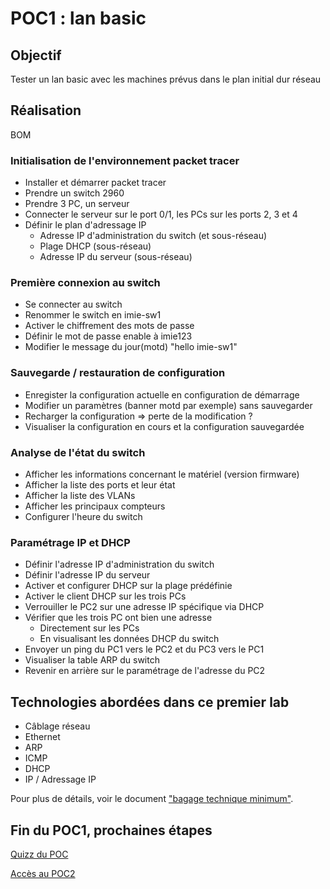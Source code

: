 # POC1 : lan basic

## Objectif

Tester un lan basic avec les machines prévus dans le plan initial dur réseau

## Réalisation

BOM

### Initialisation de l'environnement packet tracer

- Installer et démarrer packet tracer
- Prendre un switch 2960
- Prendre 3 PC, un serveur
- Connecter le serveur sur le port 0/1, les PCs sur les ports 2, 3 et 4
- Définir le plan d'adressage IP
  - Adresse IP d'administration du switch (et sous-réseau)
  - Plage DHCP (sous-réseau)
  - Adresse IP du serveur (sous-réseau)

### Première connexion au switch

- Se connecter au switch
- Renommer le switch en imie-sw1
- Activer le chiffrement des mots de passe
- Définir le mot de passe enable à imie123
- Modifier le message du jour(motd) "hello imie-sw1"

### Sauvegarde / restauration de configuration

- Enregister la configuration actuelle en configuration de démarrage
- Modifier un paramètres (banner motd par exemple) sans sauvegarder
- Recharger la configuration => perte de la modification ?
- Visualiser la configuration en cours et la configuration sauvegardée

### Analyse de l'état du switch

- Afficher les informations concernant le matériel (version firmware)
- Afficher la liste des ports et leur état
- Afficher la liste des VLANs
- Afficher les principaux compteurs
- Configurer l'heure du switch

### Paramétrage IP et DHCP

- Définir l'adresse IP d'administration du switch
- Définir l'adresse IP du serveur
- Activer et configurer DHCP sur la plage prédéfinie
- Activer le client DHCP sur les trois PCs
- Verrouiller le PC2 sur une adresse IP spécifique via DHCP
- Vérifier que les trois PC ont bien une adresse
  - Directement sur les PCs
  - En visualisant les données DHCP du switch
- Envoyer un ping du PC1 vers le PC2 et du PC3 vers le PC1
- Visualiser la table ARP du switch
- Revenir en arrière sur le paramétrage de l'adresse du PC2

## Technologies abordées dans ce premier lab

- Câblage réseau
- Ethernet
- ARP
- ICMP
- DHCP
- IP / Adressage IP

Pour plus de détails, voir le document ["bagage technique minimum"](bagagetechniquelab1poc1.md).

## Fin du POC1, prochaines étapes

[Quizz du POC](https://goo.gl/forms/w5P1q7Pyi7i2lEax2)

[Accès au POC2](lab1poc2.md)